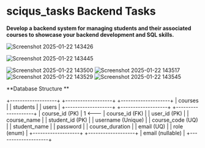 # sciqus_tasks Backend Tasks
**Develop a backend system for managing students and their associated courses to
showcase your backend development and SQL skills.**

![Screenshot 2025-01-22 143426](https://github.com/user-attachments/assets/392c6b3c-5c33-4f6e-8c8f-c72790701dcb)

![Screenshot 2025-01-22 143445](https://github.com/user-attachments/assets/0120da53-244f-4559-a006-37252bc912d8)

![Screenshot 2025-01-22 143500](https://github.com/user-attachments/assets/f09cdc41-e925-4415-b2f3-f6d97ea69aef)
![Screenshot 2025-01-22 143517](https://github.com/user-attachments/assets/8cb2c572-5f90-4eb6-8d38-4777105e9959)
![Screenshot 2025-01-22 143529](https://github.com/user-attachments/assets/081691e2-bba7-4f32-a43e-6cd199caf9d0)
![Screenshot 2025-01-22 143545](https://github.com/user-attachments/assets/383ecdbb-dd25-4967-afe6-9bb02510c4f9)


**Database Structure **

+-------------------+          +-------------------+          +--------------------+
|     courses       |          |     students      |          |       users         |
+-------------------+          +-------------------+          +--------------------+
| course_id (PK)    | 1   <--- | course_id (FK)    |          | user_id (PK)       |
| course_name       |          | student_id (PK)   |          | username (Unique)  |
| course_code (UQ)  |          | student_name      |          | password           |
| course_duration   |          | email (UQ)       |          | role (enum)        |
+-------------------+          +-------------------+          | email (nullable)   |
                                                              +--------------------+
